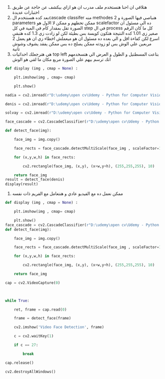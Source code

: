 1.  هتلاقي ان احنا هنستخدم ملف مدرب ان هو ازاي بيكشف عن حاجة عن طريق اختبارات  عديدة 
2. بعد كده هسنتخدم الcascade classifer  منه methodes  هنباصي فيها الصورة و 2 parameters  ممكن تحطهم و ممكن لا الاول هو scalefactor  ده الي مسئول ان الصورة تقل بمقدار كام في المية في كل step في ال process  كل ما كان الرقم صغير زي 1.01 كده النتيجة هتكون كويسة بس بطيئة لكن لو زادت زي 1.3 كده هتبقي اسرع لكن كفاءة اقل و الي بعده ده مسئول ان هو ميعملش اخطاء زي ان هو يعمل 2 مربعين علي الوش بس لو زودته ممكن يصلح ده بس ممكن يفقد يشوف وشوش تانية
3. هي هترجعلك احداثيات top left  بتاعت المسطتيل و الطول و العرض الي هتسخدمهم انك ترسم بيهم علي الصورة مربع مكان ما لقي هو الوش 
```python 
def display (img , cmap = None) :

    plt.imshow(img , cmap= cmap)

    plt.show()

nadia = cv2.imread(r"D:\udemy\open cv\Udemy - Python for Computer Vision with OpenCV and Deep Learning 2021-3\1 - Course Overview and Introduction\Computer-Vision-with-Python\DATA\Nadia_Murad.jpg",0)

denis = cv2.imread(r"D:\udemy\open cv\Udemy - Python for Computer Vision with OpenCV and Deep Learning 2021-3\1 - Course Overview and Introduction\Computer-Vision-with-Python\DATA\Denis_Mukwege.jpg",0)

solvay = cv2.imread(r"D:\udemy\open cv\Udemy - Python for Computer Vision with OpenCV and Deep Learning 2021-3\1 - Course Overview and Introduction\Computer-Vision-with-Python\DATA\solvay_conference.jpg",0)

face_cascade = cv2.CascadeClassifier(r"D:\udemy\open cv\Udemy - Python for Computer Vision with OpenCV and Deep Learning 2021-3\1 - Course Overview and Introduction\Computer-Vision-with-Python\DATA\haarcascades\haarcascade_frontalface_default.xml")

def detect_face(img):

    face_img = img.copy()

    face_rects = face_cascade.detectMultiScale(face_img , scaleFactor=1.2 , minNeighbors=5)

    for (x,y,w,h) in face_rects:

        cv2.rectangle(face_img, (x,y), (x+w,y+h), (255,255,255), 10)

    return face_img
result = detect_face(denis)
display(result)


```
1. ممكن نعمل ده مع الفيديو عادي و هنتعامل مع الفريم ذات نفسه 
```python
def display (img , cmap = None) :

    plt.imshow(img , cmap= cmap)

    plt.show()
face_cascade = cv2.CascadeClassifier(r"D:\udemy\open cv\Udemy - Python for Computer Vision with OpenCV and Deep Learning 2021-3\1 - Course Overview and Introduction\Computer-Vision-with-Python\DATA\haarcascades\haarcascade_frontalface_default.xml")
def detect_face(img):

    face_img = img.copy()

    face_rects = face_cascade.detectMultiScale(face_img , scaleFactor=1.2 , minNeighbors=5)

    for (x,y,w,h) in face_rects:

        cv2.rectangle(face_img, (x,y), (x+w,y+h), (255,255,255), 10)

    return face_img

cap = cv2.VideoCapture(0)

  

while True:

    ret, frame = cap.read(0)

    frame = detect_face(frame)

    cv2.imshow('Video Face Detection', frame)

    c = cv2.waitKey(1)

    if c == 27:

        break

cap.release()

cv2.destroyAllWindows()
```